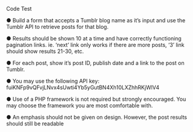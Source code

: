 Code Test

● Build a form that accepts a Tumblr blog name as it’s input and use the Tumblr API to retrieve posts for that blog.

● Results should be shown 10 at a time and have correctly functioning pagination links. ie. ‘next’ link only works if there are more posts, ‘3’ link should show results 21-30, etc.

● For each post, show it’s post ID, publish date and a link to the post on Tumblr.

● You may use the following API key: fuiKNFp9vQFvjLNvx4sUwti4Yb5yGutBN4Xh10LXZhhRKjWlV4

● Use of a PHP framework is not required but strongly encouraged. You may choose the framework you are most comfortable with.

● An emphasis should not be given on design. However, the post results should still be readable
